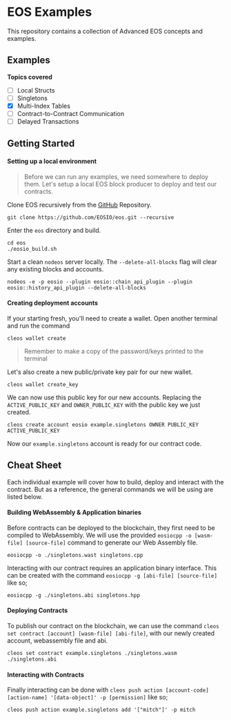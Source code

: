 # EOS Examples
This repository contains a collection of Advanced EOS concepts and examples.

## Examples
**Topics covered**
- [ ] Local Structs
- [ ] Singletons
- [X] Multi-Index Tables
- [ ] Contract-to-Contract Communication
- [ ] Delayed Transactions

## Getting Started
#### Setting up a local environment
> Before we can run any examples, we need somewhere to deploy them. Let's setup a local EOS block producer to deploy and test our contracts.

Clone EOS recursively from the [GitHub](https://github.com/EOSIO/eos) Repository.
```
git clone https://github.com/EOSIO/eos.git --recursive
```
Enter the `eos` directory and build.
```
cd eos
./eosio_build.sh
```
Start a clean `nodeos` server locally. The `--delete-all-blocks` flag will clear any existing blocks and accounts.
```
nodeos -e -p eosio --plugin eosio::chain_api_plugin --plugin eosio::history_api_plugin --delete-all-blocks
```
#### Creating deployment accounts
If your starting fresh, you'll need to create a wallet. Open another terminal and run the command
```
cleos wallet create
```
> Remember to make a copy of the password/keys printed to the terminal

Let's also create a new public/private key pair for our new wallet.

```
cleos wallet create_key
```

We can now use this public key for our new accounts. Replacing the `ACTIVE_PUBLIC_KEY` and `OWNER_PUBLIC_KEY` with the public key we just created.
```
cleos create account eosio example.singletons OWNER PUBLIC_KEY ACTIVE_PUBLIC_KEY
```
Now our `example.singletons` account is ready for our contract code.

## Cheat Sheet
Each individual example will cover how to build, deploy and interact with the contract. But as a reference, the general commands we will be using are listed below.

#### Building WebAssembly & Application binaries
Before contracts can be deployed to the blockchain, they first need to be compiled to WebAssembly. We will use the provided `eosiocpp -o [wasm-file] [source-file]` command to generate our Web Assembly file.
```
eosiocpp -o ./singletons.wast singletons.cpp
```
Interacting with our contract requires an application binary interface. This can be created with the command `eosiocpp -g [abi-file] [source-file]` like so;
```
eosiocpp -g ./singletons.abi singletons.hpp
```
#### Deploying Contracts
To publish our contract on the blockchain, we can use the command `cleos set contract [account] [wasm-file] [abi-file]`, with our newly created account, webassembly file and abi.
```
cleos set contract example.singletons ./singletons.wasm ./singletons.abi
```

#### Interacting with Contracts
Finally interacting can be done with `cleos push action [account-code] [action-name] '[data-object]' -p [permission]` like so;
```
cleos push action example.singletons add '["mitch"]' -p mitch
```